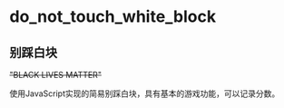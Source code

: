 <!--
 * @Author: chingkingm
 * @Date: 2020-06-22 15:06:23
 * @LastEditTime: 2020-06-23 17:46:51
 * @FilePath: \多媒体教育与娱乐\大作业\code_file\README.md
 * @Description: 
--> 
# do_not_touch_white_block
## 别踩白块
<del>"BLACK LIVES MATTER" 

使用JavaScript实现的简易别踩白块，具有基本的游戏功能，可以记录分数。
